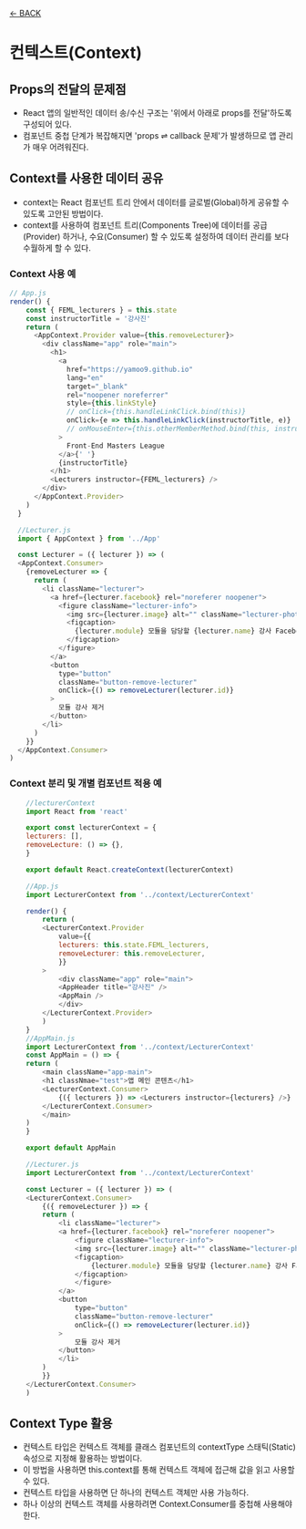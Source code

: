 [← BACK](./README.md)

# 컨텍스트(Context)

## Props의 전달의 문제점

- React 앱의 일반적인 데이터 송/수신 구조는 '위에서 아래로 props를 전달'하도록 구성되어 있다.
- 컴포넌트 중첩 단계가 복잡해지면 'props ⇌ callback 문제'가 발생하므로 앱 관리가 매우 어려워진다.

## Context를 사용한 데이터 공유

- context는 React 컴포넌트 트리 안에서 데이터를 글로벌(Global)하게 공유할 수 있도록 고안된 방법이다.
- context를 사용하여 컴포넌트 트리(Components Tree)에 데이터를 공급(Provider) 하거나, 수요(Consumer) 할 수 있도록 설정하여 데이터 관리를 보다 수월하게 할 수 있다.

### Context 사용 예

```javascript
// App.js
render() {
    const { FEML_lecturers } = this.state
    const instructorTitle = '강사진'
    return (
      <AppContext.Provider value={this.removeLecturer}>
        <div className="app" role="main">
          <h1>
            <a
              href="https://yamoo9.github.io"
              lang="en"
              target="_blank"
              rel="noopener noreferrer"
              style={this.linkStyle}
              // onClick={this.handleLinkClick.bind(this)}
              onClick={e => this.handleLinkClick(instructorTitle, e)}
              // onMouseEnter={this.otherMemberMethod.bind(this, instructorTitle)}
            >
              Front-End Masters League
            </a>{' '}
            {instructorTitle}
          </h1>
          <Lecturers instructor={FEML_lecturers} />
        </div>
      </AppContext.Provider>
    )
  }

  //Lecturer.js
  import { AppContext } from '../App'

  const Lecturer = ({ lecturer }) => (
  <AppContext.Consumer>
    {removeLecturer => {
      return (
        <li className="lecturer">
          <a href={lecturer.facebook} rel="noreferer noopener">
            <figure className="lecturer-info">
              <img src={lecturer.image} alt="" className="lecturer-photo" />
              <figcaption>
                {lecturer.module} 모듈을 담당할 {lecturer.name} 강사 Facebook 바로가기
              </figcaption>
            </figure>
          </a>
          <button
            type="button"
            className="button-remove-lecturer"
            onClick={() => removeLecturer(lecturer.id)}
          >
            모듈 강사 제거
          </button>
        </li>
      )
    }}
  </AppContext.Consumer>
)
```

### Context 분리 및 개별 컴포넌트 적용 예

```javascript
    //lecturerContext
    import React from 'react'

    export const lecturerContext = {
    lecturers: [],
    removeLecture: () => {},
    }

    export default React.createContext(lecturerContext)

    //App.js
    import LecturerContext from '../context/LecturerContext'

    render() {
        return (
        <LecturerContext.Provider
            value={{
            lecturers: this.state.FEML_lecturers,
            removeLecturer: this.removeLecturer,
            }}
        >
            <div className="app" role="main">
            <AppHeader title="강사진" />
            <AppMain />
            </div>
        </LecturerContext.Provider>
        )
    }
    //AppMain.js
    import LecturerContext from '../context/LecturerContext'
    const AppMain = () => {
    return (
        <main className="app-main">
        <h1 classNmae="test">앱 메인 콘텐츠</h1>
        <LecturerContext.Consumer>
            {({ lecturers }) => <Lecturers instructor={lecturers} />}
        </LecturerContext.Consumer>
        </main>
    )
    }

    export default AppMain

    //Lecturer.js
    import LecturerContext from '../context/LecturerContext'

    const Lecturer = ({ lecturer }) => (
    <LecturerContext.Consumer>
        {({ removeLecturer }) => {
        return (
            <li className="lecturer">
            <a href={lecturer.facebook} rel="noreferer noopener">
                <figure className="lecturer-info">
                <img src={lecturer.image} alt="" className="lecturer-photo" />
                <figcaption>
                    {lecturer.module} 모듈을 담당할 {lecturer.name} 강사 Facebook 바로가기
                </figcaption>
                </figure>
            </a>
            <button
                type="button"
                className="button-remove-lecturer"
                onClick={() => removeLecturer(lecturer.id)}
            >
                모듈 강사 제거
            </button>
            </li>
        )
        }}
    </LecturerContext.Consumer>
    )
```

## Context Type 활용

- 컨텍스트 타입은 컨텍스트 객체를 클래스 컴포넌트의 contextType 스태틱(Static) 속성으로 지정해 활용하는 방법이다.
- 이 방법을 사용하면 this.context를 통해 컨텍스트 객체에 접근해 값을 읽고 사용할 수 있다.
- 컨텍스트 타입을 사용하면 단 하나의 컨텍스트 객체만 사용 가능하다.
- 하나 이상의 컨텍스트 객체를 사용하려면 Context.Consumer를 중첩해 사용해야 한다.
